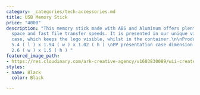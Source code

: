 ```yaml
---
category: _categories/tech-accessories.md
title: USB Memory Stick
price: "4000"
description: "This memory stick made with ABS and Aluminum offers plenty of storage
  space and fast file transfer speeds. It is presented in our unique visibility presentation
  case, which keeps the logo visible, whilst in the container.\n\nProduct dimension:
  5.4 ( l ) x 1.94 ( w ) x 1.02 ( h ) \nPP presentation case dimension: 7 ( l ) x
  2.6 ( w ) x 1.5 ( h ) "
featured_image_path:
- https://res.cloudinary.com/ark-creative-agency/v1603830089/wii-create/uploads/USB-5000-BL-8GB_default_rlxplb.png
styles:
- name: Black
  color: Black

---
```

